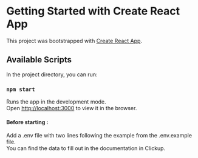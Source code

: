 # Getting Started with Create React App

This project was bootstrapped with [Create React App](https://github.com/facebook/create-react-app).

## Available Scripts

In the project directory, you can run:

### `npm start`

Runs the app in the development mode.\
Open [http://localhost:3000](http://localhost:3000) to view it in the browser.

#### Before starting : 

Add a .env file with two lines following the example from the .env.example file.\
You can find the data to fill out in the documentation in Clickup.
